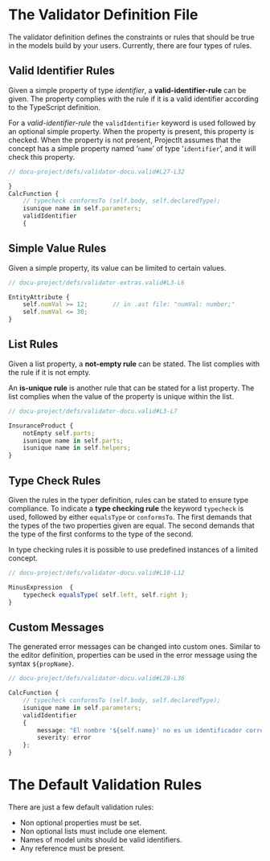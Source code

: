 <script>
    import Note from "../../../../lib/notes/Note.svelte";
</script>


# The Validator Definition File
The validator definition defines the constraints or rules that should be true in the models build by your users. 
Currently, there are four types of rules.

## Valid Identifier Rules

Given a simple property of type *identifier*, a **valid-identifier-rule** can be given. The property complies with the
rule if it is a valid identifier according to the TypeScript definition.

For a *valid-identifier-rule* the `validIdentifier` keyword is used followed by an optional simple property. When the
property is present, this property is checked. When the property is not present, ProjectIt assumes that the
concept has a simple property named ‘`name`’ of type ‘`identifier`’, and it will check this property.


```ts
// docu-project/defs/validator-docu.valid#L27-L32

}
CalcFunction {
    // typecheck conformsTo (self.body, self.declaredType);
    isunique name in self.parameters;
    validIdentifier
    {
```

## Simple Value Rules
Given a simple property, its value can be limited to certain values.

```ts
// docu-project/defs/validator-extras.valid#L3-L6

EntityAttribute {
    self.numVal >= 12;       // in .ast file: "numVal: number;"
    self.numVal <= 30;
}
```

## List Rules
Given a list property, a **not-empty rule** can be stated. The list complies with the rule if it is not empty.

An **is-unique rule** is another rule that can be stated for a list property. The list
complies when the value of the property is unique within the list.

```ts
// docu-project/defs/validator-docu.valid#L3-L7

InsuranceProduct {
    notEmpty self.parts;
    isunique name in self.parts;
    isunique name in self.helpers;
}
```

## Type Check Rules
Given the rules in the typer definition, rules can be stated to ensure type compliance.
To indicate a **type checking rule** the keyword `typecheck` is used, followed by either `equalsType` or `conformsTo`.
The first demands that the types of the two properties given are equal. The second demands that the type of the first
conforms to the type of the second.

In type checking rules it is possible to use predefined instances of a limited concept.

```ts
// docu-project/defs/validator-docu.valid#L10-L12

MinusExpression  {
    typecheck equalsType( self.left, self.right );
}
```

## Custom Messages

The generated error messages can be changed into custom ones. Similar to the editor definition,
properties can be used in the error message using the syntax `${propName}`.

```ts
// docu-project/defs/validator-docu.valid#L28-L36

CalcFunction {
    // typecheck conformsTo (self.body, self.declaredType);
    isunique name in self.parameters;
    validIdentifier
    {
        message: "El nombre '${self.name}' no es un identificador correcto.",
        severity: error
    };
}
```



# <a name="default-validation-rules"></a>The Default Validation Rules

There are just a few default validation rules:

* Non optional properties must be set.
* Non optional lists must include one element.
* Names of model units should be valid identifiers.
* Any reference must be present.
